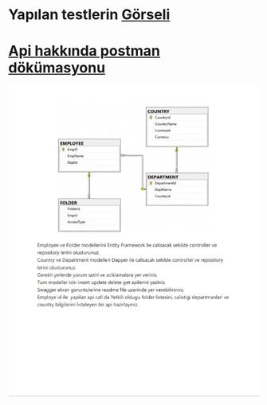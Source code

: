 # Yapılan testlerin  [Görseli](https://i.hizliresim.com/11ged3b.png)

#  [Api hakkında postman dökümasyonu](https://documenter.getpostman.com/view/15763755/UzXKWeg4) 

![ödev](Web%20yakalama_3-8-2022_131027_.jpeg)
